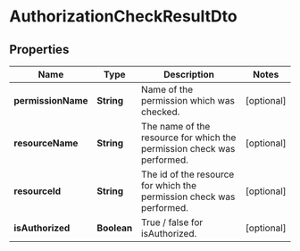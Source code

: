 

# AuthorizationCheckResultDto

## Properties

Name | Type | Description | Notes
------------ | ------------- | ------------- | -------------
**permissionName** | **String** | Name of the permission which was checked. |  [optional]
**resourceName** | **String** | The name of the resource for which the permission check was performed. |  [optional]
**resourceId** | **String** | The id of the resource for which the permission check was performed. |  [optional]
**isAuthorized** | **Boolean** | True / false for isAuthorized. |  [optional]



